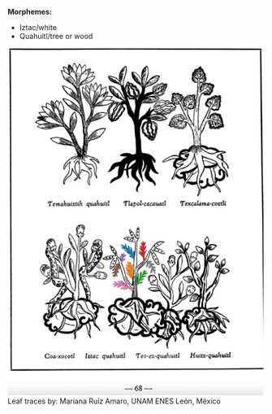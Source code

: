 
**Morphemes:**

- Iztac/white
- Quahuitl/tree or wood

![M_ID040_p068_05_Iztac-quahuitl.png](assets/M_ID040_p068_05_Iztac-quahuitl.png)  
Leaf traces by: Mariana Ruíz Amaro, UNAM ENES León, México  
